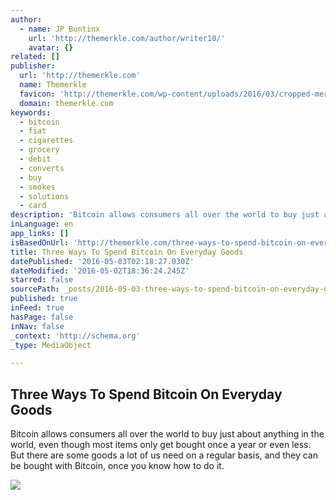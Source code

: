 ```yaml
---
author:
  - name: JP Buntinx
    url: 'http://themerkle.com/author/writer10/'
    avatar: {}
related: []
publisher:
  url: 'http://themerkle.com'
  name: Themerkle
  favicon: 'http://themerkle.com/wp-content/uploads/2016/03/cropped-merkle-white-1-192x192.png'
  domain: themerkle.com
keywords:
  - bitcoin
  - fiat
  - cigarettes
  - grocery
  - debit
  - converts
  - buy
  - smokes
  - solutions
  - card
description: 'Bitcoin allows consumers all over the world to buy just about anything in the world, even though most items only get bought once a year or even less. But there are some goods a lot of us need on a regular basis, and they can be bought with Bitcoin, once you know how to do it.'
inLanguage: en
app_links: []
isBasedOnUrl: 'http://themerkle.com/three-ways-to-spend-bitcoin-on-everyday-goods/'
title: Three Ways To Spend Bitcoin On Everyday Goods
datePublished: '2016-05-03T02:18:27.030Z'
dateModified: '2016-05-02T18:36:24.245Z'
starred: false
sourcePath: _posts/2016-05-03-three-ways-to-spend-bitcoin-on-everyday-goods.md
published: true
inFeed: true
hasPage: false
inNav: false
_context: 'http://schema.org'
_type: MediaObject

---
```

<article style=""><h1>Three Ways To Spend Bitcoin On Everyday Goods</h1><p>Bitcoin allows consumers all over the world to buy just about anything in the world, even though most items only get bought once a year or even less. But there are some goods a lot of us need on a regular basis, and they can be bought with Bitcoin, once you know how to do it.</p><img src="http://themerkle.com/wp-content/uploads/2016/05/shutterstock_227948938.jpg" /></article>